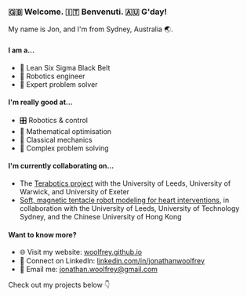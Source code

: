 ### :uk: Welcome. :it: Benvenuti. :australia: G'day!

My name is Jon, and I'm from Sydney, Australia :earth_asia:.

#### I am a...
- :martial_arts_uniform: Lean Six Sigma Black Belt  
- :robot: Robotics engineer  
- :jigsaw: Expert problem solver  

#### I'm really good at...
- :control_knobs: Robotics & control  
- :abacus: Mathematical optimisation  
- :ping_pong: Classical mechanics  
- :brain: Complex problem solving  

#### I'm currently collaborating on...
- The [Terabotics project](https://warwick.ac.uk/fac/sci/physics/research/condensedmatt/ultrafastphotonics/emmasthzgroup/terabotics/) with the University of Leeds, University of Warwick, and University of Exeter  
- [Soft, magnetic tentacle robot modeling for heart interventions](https://wun.ac.uk/wun/research/view/magnetically-controlled-tentacle-robots-for-transcatheter-structural-heart-intervention/), in collaboration with the University of Leeds, University of Technology Sydney, and the Chinese University of Hong Kong  

#### Want to know more?
- :globe_with_meridians: Visit my website: [woolfrey.github.io](https://woolfrey.github.io)  
- :link: Connect on LinkedIn: [linkedin.com/in/jonathanwoolfrey](https://www.linkedin.com/in/jonathanwoolfrey/)  
- :email: Email me: [jonathan.woolfrey@gmail.com](mailto:jonathan.woolfrey@gmail.com)  

Check out my projects below :point_down:
